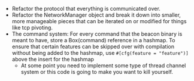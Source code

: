 * Refactor the protocol that everything is communicated over.
* Refactor the NetworkManager object and break it down into smaller, more manageable pieces that can be iterated on or modified for things like tcp pivoting.
* The command system:
  For every command that the beacon binary is meant to have, store a Box(command) reference in a hashmap. To ensure that certain features can be skipped over with compilation without being added to the hashmap, use `#[cfg(feature = "feature")] `above the insert for the hashmap
  * At some point you need to implement some type of thread channel system or this code is going to make you want to kill yourself.